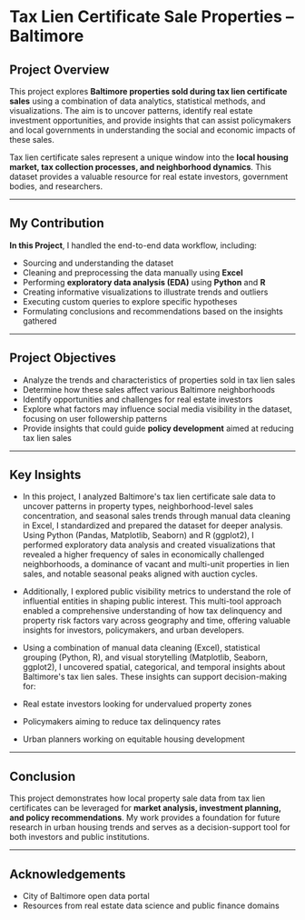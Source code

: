 # Tax Lien Certificate Sale Properties – Baltimore

## Project Overview

This project explores **Baltimore properties sold during tax lien certificate sales** using a combination of data analytics, statistical methods, and visualizations. The aim is to uncover patterns, identify real estate investment opportunities, and provide insights that can assist policymakers and local governments in understanding the social and economic impacts of these sales.

Tax lien certificate sales represent a unique window into the **local housing market, tax collection processes, and neighborhood dynamics**. This dataset provides a valuable resource for real estate investors, government bodies, and researchers.

---

##  My Contribution

**In this Project**, I handled the end-to-end data workflow, including:

- Sourcing and understanding the dataset
- Cleaning and preprocessing the data manually using **Excel**
- Performing **exploratory data analysis (EDA)** using **Python** and **R**
- Creating informative visualizations to illustrate trends and outliers
- Executing custom queries to explore specific hypotheses
- Formulating conclusions and recommendations based on the insights gathered

---

##  Project Objectives

- Analyze the trends and characteristics of properties sold in tax lien sales
- Determine how these sales affect various Baltimore neighborhoods
- Identify opportunities and challenges for real estate investors
- Explore what factors may influence social media visibility in the dataset, focusing on user followership patterns
- Provide insights that could guide **policy development** aimed at reducing tax lien sales

---


##  Key Insights
- In this project, I analyzed Baltimore's tax lien certificate sale data to uncover patterns in property types, neighborhood-level sales concentration, and seasonal sales trends through manual data cleaning in Excel, I standardized and prepared the dataset for deeper analysis. Using Python (Pandas, Matplotlib, Seaborn) and R (ggplot2), I performed exploratory data analysis and created visualizations that revealed a higher frequency of sales in economically challenged neighborhoods, a dominance of vacant and multi-unit properties in lien sales, and notable seasonal peaks aligned with auction cycles. 
- Additionally, I explored public visibility metrics to understand the role of influential entities in shaping public interest. This multi-tool approach enabled a comprehensive understanding of how tax delinquency and property risk factors vary across geography and time, offering valuable insights for investors, policymakers, and urban developers.
- Using a combination of manual data cleaning (Excel), statistical grouping (Python, R), and visual storytelling (Matplotlib, Seaborn, ggplot2), I uncovered spatial, categorical, and temporal insights about Baltimore's tax lien sales. These insights can support decision-making for:

- Real estate investors looking for undervalued property zones
- Policymakers aiming to reduce tax delinquency rates
- Urban planners working on equitable housing development

---


##  Conclusion

This project demonstrates how local property sale data from tax lien certificates can be leveraged for **market analysis, investment planning, and policy recommendations**. My work provides a foundation for future research in urban housing trends and serves as a decision-support tool for both investors and public institutions.

---

##  Acknowledgements

- City of Baltimore open data portal  
- Resources from real estate data science and public finance domains  



